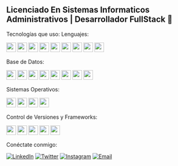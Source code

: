 ## Licenciado En Sistemas Informaticos Administrativos | Desarrollador FullStack 👋
Tecnologías que uso:
Lenguajes:
<p>
  <img src="https://img.shields.io/badge/Java-ED8B00?style=for-the-badge&logo=java&logoColor=white" height="25">
  <img src="https://img.shields.io/badge/JavaScript-F7DF1E?style=for-the-badge&logo=javascript&logoColor=black" height="25">
  <img src="https://img.shields.io/badge/TypeScript-007ACC?style=for-the-badge&logo=typescript&logoColor=white" height="25">
  <img src="https://img.shields.io/badge/HTML5-E34F26?style=for-the-badge&logo=html5&logoColor=white" height="25">
  <img src="https://img.shields.io/badge/VB.NET-5C2D91?style=for-the-badge&logo=.net&logoColor=white" height="25">
  <img src="https://img.shields.io/badge/PHP-777BB4?style=for-the-badge&logo=php&logoColor=white" height="25">
  <img src="https://img.shields.io/badge/Python-3776AB?style=for-the-badge&logo=python&logoColor=white" height="25">
  <img src="https://img.shields.io/badge/CSS3-1572B6?style=for-the-badge&logo=css3&logoColor=white" height="25">
  <img src="https://img.shields.io/badge/React-20232A?style=for-the-badge&logo=react&logoColor=61DAFB" height="25">
</p>
Base de Datos:
<p>
  <img src="https://img.shields.io/badge/MySQL-4479A1?style=for-the-badge&logo=mysql&logoColor=white" height="25">
  <img src="https://img.shields.io/badge/SQL_Developer-007396?style=for-the-badge&logo=oracle&logoColor=white" height="25">
  <img src="https://img.shields.io/badge/Oracle-F80000?style=for-the-badge&logo=oracle&logoColor=white" height="25">
  <img src="https://img.shields.io/badge/SQL_Server-CC2927?style=for-the-badge&logo=microsoft-sql-server&logoColor=white" height="25">
  <img src="https://img.shields.io/badge/PHPMyAdmin-6C78AF?style=for-the-badge&logo=phpmyadmin&logoColor=white" height="25">
  <img src="https://img.shields.io/badge/SQLite-003B57?style=for-the-badge&logo=sqlite&logoColor=white" height="25">
  <img src="https://img.shields.io/badge/MariaDB-003545?style=for-the-badge&logo=mariadb&logoColor=white" height="25">
  <img src="https://img.shields.io/badge/MongoDB-4EA94B?style=for-the-badge&logo=mongodb&logoColor=white" height="25">
</p>
Sistemas Operativos:
<p>
  <img src="https://img.shields.io/badge/Windows-0078D6?style=for-the-badge&logo=windows&logoColor=white" height="25">
  <img src="https://img.shields.io/badge/Linux-FCC624?style=for-the-badge&logo=linux&logoColor=black" height="25">
  <img src="https://img.shields.io/badge/Debian-A81D33?style=for-the-badge&logo=debian&logoColor=white" height="25">
  <img src="https://img.shields.io/badge/Ubuntu_Server-E95420?style=for-the-badge&logo=ubuntu&logoColor=white" height="25">
</p>
Control de Versiones y Frameworks:
<p>
  <img src="https://img.shields.io/badge/GitHub-181717?style=for-the-badge&logo=github&logoColor=white" height="25">
  <img src="https://img.shields.io/badge/Git-F05032?style=for-the-badge&logo=git&logoColor=white" height="25">
  <img src="https://img.shields.io/badge/Laravel-FF2D20?style=for-the-badge&logo=laravel&logoColor=white" height="25">
  <img src="https://img.shields.io/badge/Bootstrap-7952B3?style=for-the-badge&logo=bootstrap&logoColor=white" height="25">
  <img src="https://img.shields.io/badge/Wordpress-21759B?style=for-the-badge&logo=wordpress&logoColor=white" height="25">
</p>
Conéctate conmigo:

[![LinkedIn](https://img.shields.io/badge/LinkedIn-0077B5?style=for-the-badge&logo=linkedin&logoColor=white)](https://www.linkedin.com/in/joaqu%C3%ADnpolanco199726/)
[![Twitter](https://img.shields.io/badge/Twitter-1DA1F2?style=for-the-badge&logo=twitter&logoColor=white)](https://twitter.com/joaking17xD)
[![Instagram](https://img.shields.io/badge/Instagram-E4405F?style=for-the-badge&logo=instagram&logoColor=white)](https://www.instagram.com/joakin17xd/)
[![Email](https://img.shields.io/badge/Email-D14836?style=for-the-badge&logo=gmail&logoColor=white)](mailto:joakinpolanco199726@gmail.com)


<!--
**JoaquinPolanco/JoaquinPolanco** is a ✨ _special_ ✨ repository because its `README.md` (this file) appears on your GitHub profile.

Here are some ideas to get you started:

- 🔭 I’m currently working on ...
- 🌱 I’m currently learning ...
- 👯 I’m looking to collaborate on ...
- 🤔 I’m looking for help with ...
- 💬 Ask me about ...
- 📫 How to reach me: ...
- 😄 Pronouns: ...
- ⚡ Fun fact: ...
-->
